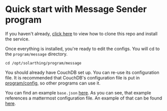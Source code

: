 # Quick start with Message Sender program
If you haven't already, [click here](quickstart.md) to view how to clone this repo and install the service.

Once everything is installed, you're ready to edit the configs. You will cd to the `program/message` directory.
```
cd /opt/solarthing/program/message
```

You should already have CouchDB set up. You can re-use its configuration file. It is recommended that CouchDB's
configuration file is put in [program/config](../../program/config), so other programs can use it.

You can find an example `base.json` [here](../../config_templates/base/message_sender_template.json). As you can see,
that example references a mattermost configuration file. An example of that can be found [here](../../config_templates/message/mattermost_template.json).
